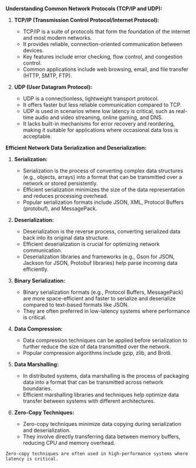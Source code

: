 **Understanding Common Network Protocols (TCP/IP and UDP):**

1. **TCP/IP (Transmission Control Protocol/Internet Protocol):**
   - TCP/IP is a suite of protocols that form the foundation of the internet and most modern networks.
   - It provides reliable, connection-oriented communication between devices.
   - Key features include error checking, flow control, and congestion control.
   - Common applications include web browsing, email, and file transfer (HTTP, SMTP, FTP).

2. **UDP (User Datagram Protocol):**
   - UDP is a connectionless, lightweight transport protocol.
   - It offers faster but less reliable communication compared to TCP.
   - UDP is used in scenarios where low latency is critical, such as real-time audio and video streaming, online gaming, and DNS.
   - It lacks built-in mechanisms for error recovery and reordering, making it suitable for applications where occasional data loss is acceptable.

**Efficient Network Data Serialization and Deserialization:**

1. **Serialization:**
   - Serialization is the process of converting complex data structures (e.g., objects, arrays) into a format that can be transmitted over a network or stored persistently.
   - Efficient serialization minimizes the size of the data representation and reduces processing overhead.
   - Popular serialization formats include JSON, XML, Protocol Buffers (protobuf), and MessagePack.

2. **Deserialization:**
   - Deserialization is the reverse process, converting serialized data back into its original data structure.
   - Efficient deserialization is crucial for optimizing network communication.
   - Deserialization libraries and frameworks (e.g., Gson for JSON, Jackson for JSON, Protobuf libraries) help parse incoming data efficiently.

3. **Binary Serialization:**
   - Binary serialization formats (e.g., Protocol Buffers, MessagePack) are more space-efficient and faster to serialize and deserialize compared to text-based formats like JSON.
   - They are often preferred in low-latency systems where performance is critical.

4. **Data Compression:**
   - Data compression techniques can be applied before serialization to further reduce the size of data transmitted over the network.
   - Popular compression algorithms include gzip, zlib, and Brotli.

5. **Data Marshalling:**
   - In distributed systems, data marshalling is the process of packaging data into a format that can be transmitted across network boundaries.
   - Efficient marshalling libraries and techniques help optimize data transfer between systems with different architectures.

6. **Zero-Copy Techniques:**
   - Zero-copy techniques minimize data copying during serialization and deserialization.
   - They involve directly transferring data between memory buffers, reducing CPU and memory overhead.


`Zero-copy techniques are often used in high-performance systems where latency is critical.`



